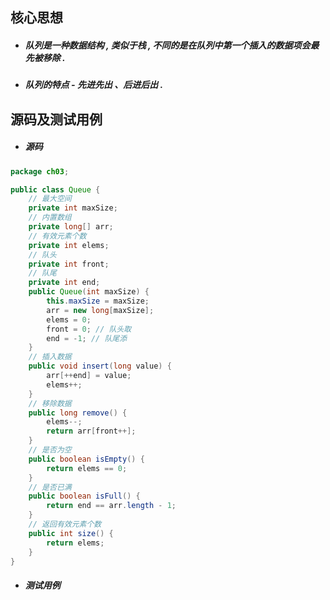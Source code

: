 ## 核心思想

* ##### 队列是一种数据结构 , 类似于栈 , 不同的是在队列中第一个插入的数据项会最先被移除 .
* ##### 队列的特点 - 先进先出 、后进后出 .

## 源码及测试用例

* ##### 源码

```java
package ch03;

public class Queue {
	// 最大空间
	private int maxSize;
	// 内置数组
	private long[] arr;
	// 有效元素个数
	private int elems;
	// 队头
	private int front;
	// 队尾
	private int end;
	public Queue(int maxSize) {
		this.maxSize = maxSize;
		arr = new long[maxSize];
		elems = 0;
		front = 0; // 队头取
		end = -1; // 队尾添
	}
	// 插入数据
	public void insert(long value) {
		arr[++end] = value;
		elems++;
	}
	// 移除数据
	public long remove() {
		elems--;
		return arr[front++];
	}
	// 是否为空
	public boolean isEmpty() {
		return elems == 0;
	}
	// 是否已满
	public boolean isFull() {
		return end == arr.length - 1;
	}
	// 返回有效元素个数
	public int size() {
		return elems;
	}
}

```

* ##### 测试用例

```java

```




